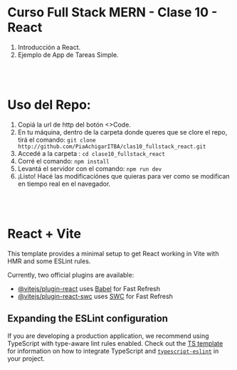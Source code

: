 # Curso Full Stack MERN - Clase 10 - React
1. Introducción a React.
2. Ejemplo de App de Tareas Simple.

<br>
<br>

# Uso del Repo:
1. Copiá la url de http del botón <>Code.
2. En tu máquina, dentro de la carpeta donde queres que se clore el repo, tirá el comando:  `git clone http://github.com/PiaAchigarITBA/clas10_fullstack_react.git`
3. Accedé a la carpeta : `cd clase10_fullstack_react`
4. Corré el comando: `npm install`
5. Levantá el servidor con el comando: `npm run dev`
6. ¡Listo! Hacé las modificaciónes que quieras para ver como se modifican en tiempo real en el navegador.
<br>
<br>

# React + Vite

This template provides a minimal setup to get React working in Vite with HMR and some ESLint rules.

Currently, two official plugins are available:

- [@vitejs/plugin-react](https://github.com/vitejs/vite-plugin-react/blob/main/packages/plugin-react) uses [Babel](https://babeljs.io/) for Fast Refresh
- [@vitejs/plugin-react-swc](https://github.com/vitejs/vite-plugin-react/blob/main/packages/plugin-react-swc) uses [SWC](https://swc.rs/) for Fast Refresh

## Expanding the ESLint configuration

If you are developing a production application, we recommend using TypeScript with type-aware lint rules enabled. Check out the [TS template](https://github.com/vitejs/vite/tree/main/packages/create-vite/template-react-ts) for information on how to integrate TypeScript and [`typescript-eslint`](https://typescript-eslint.io) in your project.
